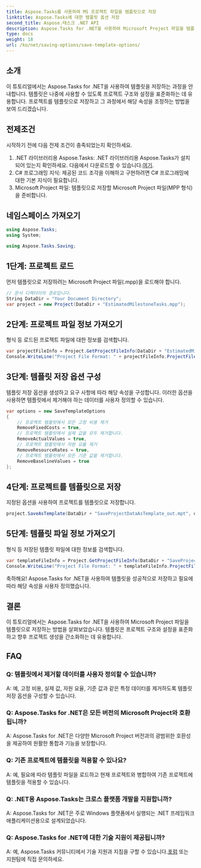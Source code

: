 ```yaml
---
title: Aspose.Tasks를 사용하여 MS 프로젝트 파일을 템플릿으로 저장
linktitle: Aspose.Tasks에 대한 템플릿 옵션 저장
second_title: Aspose.태스크 .NET API
description: Aspose.Tasks for .NET을 사용하여 Microsoft Project 파일을 템플릿으로 저장하는 방법을 알아보세요. 효율적인 프로젝트 관리를 위해 템플릿 설정을 사용자 정의하세요.
type: docs
weight: 18
url: /ko/net/saving-options/save-template-options/
---
```

## 소개
이 튜토리얼에서는 Aspose.Tasks for .NET을 사용하여 템플릿을 저장하는 과정을 안내합니다. 템플릿은 나중에 사용할 수 있도록 프로젝트 구조와 설정을 표준화하는 데 유용합니다. 프로젝트를 템플릿으로 저장하고 그 과정에서 해당 속성을 조정하는 방법을 보여 드리겠습니다.
## 전제조건
시작하기 전에 다음 전제 조건이 충족되었는지 확인하세요.
1.  .NET 라이브러리용 Aspose.Tasks: .NET 라이브러리용 Aspose.Tasks가 설치되어 있는지 확인하세요. 다음에서 다운로드할 수 있습니다.[여기](https://releases.aspose.com/tasks/net/).
2. C# 프로그래밍 지식: 제공된 코드 조각을 이해하고 구현하려면 C# 프로그래밍에 대한 기본 지식이 필요합니다.
3. Microsoft Project 파일: 템플릿으로 저장할 Microsoft Project 파일(MPP 형식)을 준비합니다.

## 네임스페이스 가져오기
```csharp
using Aspose.Tasks;
using System;

using Aspose.Tasks.Saving;
```
## 1단계: 프로젝트 로드
먼저 템플릿으로 저장하려는 Microsoft Project 파일(.mpp)을 로드해야 합니다.
```csharp
// 문서 디렉터리의 경로입니다.
String DataDir = "Your Document Directory";
var project = new Project(DataDir + "EstimatedMilestoneTasks.mpp");
```
## 2단계: 프로젝트 파일 정보 가져오기
형식 등 로드된 프로젝트 파일에 대한 정보를 검색합니다.
```csharp
var projectFileInfo = Project.GetProjectFileInfo(DataDir + "EstimatedMilestoneTasks.mpp");
Console.WriteLine("Project File Format: " + projectFileInfo.ProjectFileFormat);
```
## 3단계: 템플릿 저장 옵션 구성
템플릿 저장 옵션을 생성하고 요구 사항에 따라 해당 속성을 구성합니다. 이러한 옵션을 사용하면 템플릿에서 제거해야 하는 데이터를 사용자 정의할 수 있습니다.
```csharp
var options = new SaveTemplateOptions
{
	// 프로젝트 템플릿에서 모든 고정 비용 제거
	RemoveFixedCosts = true,
	// 프로젝트 템플릿에서 실제 값을 모두 제거합니다.
	RemoveActualValues = true,
	// 프로젝트 템플릿에서 자원 요율 제거
	RemoveResourceRates = true,
	// 프로젝트 템플릿에서 모든 기준 값을 제거합니다.
	RemoveBaselineValues = true
};
```
## 4단계: 프로젝트를 템플릿으로 저장
지정된 옵션을 사용하여 프로젝트를 템플릿으로 저장합니다.
```csharp
project.SaveAsTemplate(DataDir + "SaveProjectDataAsTemplate_out.mpt", options);
```
## 5단계: 템플릿 파일 정보 가져오기
형식 등 저장된 템플릿 파일에 대한 정보를 검색합니다.
```csharp
var templateFileInfo = Project.GetProjectFileInfo(DataDir + "SaveProjectDataAsTemplate_out.mpt");
Console.WriteLine("Project File Format: " + templateFileInfo.ProjectFileFormat);
```
축하해요! Aspose.Tasks for .NET을 사용하여 템플릿을 성공적으로 저장하고 필요에 따라 해당 속성을 사용자 정의했습니다.

## 결론
이 튜토리얼에서는 Aspose.Tasks for .NET을 사용하여 Microsoft Project 파일을 템플릿으로 저장하는 방법을 살펴보았습니다. 템플릿은 프로젝트 구조와 설정을 표준화하고 향후 프로젝트 생성을 간소화하는 데 유용합니다.
## FAQ
### Q: 템플릿에서 제거할 데이터를 사용자 정의할 수 있습니까?
A: 예, 고정 비용, 실제 값, 자원 요율, 기준 값과 같은 특정 데이터를 제거하도록 템플릿 저장 옵션을 구성할 수 있습니다.
### Q: Aspose.Tasks for .NET은 모든 버전의 Microsoft Project와 호환됩니까?
A: Aspose.Tasks for .NET은 다양한 Microsoft Project 버전과의 광범위한 호환성을 제공하여 원활한 통합과 기능을 보장합니다.
### Q: 기존 프로젝트에 템플릿을 적용할 수 있나요?
A: 예, 필요에 따라 템플릿 파일을 로드하고 현재 프로젝트와 병합하여 기존 프로젝트에 템플릿을 적용할 수 있습니다.
### Q: .NET용 Aspose.Tasks는 크로스 플랫폼 개발을 지원합니까?
A: Aspose.Tasks for .NET은 주로 Windows 플랫폼에서 실행되는 .NET 프레임워크 애플리케이션용으로 설계되었습니다.
### Q: Aspose.Tasks for .NET에 대한 기술 지원이 제공됩니까?
 A: 예, Aspose.Tasks 커뮤니티에서 기술 지원과 지침을 구할 수 있습니다.[포럼](https://forum.aspose.com/c/tasks/15) 또는 지원팀에 직접 문의하세요.